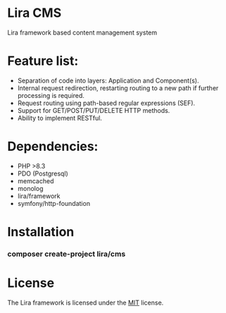 # Lira CMS
Lira framework based content management system

# Feature list:
- Separation of code into layers: Application and Component(s).
- Internal request redirection, restarting routing to a new path if further processing is required.
- Request routing using path-based regular expressions (SEF).
- Support for GET/POST/PUT/DELETE HTTP methods.
- Ability to implement RESTful.

# Dependencies:
- PHP >8.3
- PDO (Postgresql)
- memcached
- monolog
- lira/framework
- symfony/http-foundation

# Installation
### composer create-project lira/cms

# License
The Lira framework is licensed under the [MIT](LICENSE) license.